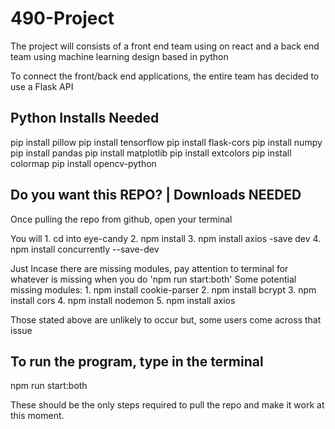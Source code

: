 # 490-Project

The project will consists of a front end team using on react and a back end team using machine learning design based in python

To connect the front/back end applications, the entire team has decided to use a Flask API

## Python Installs Needed
pip install pillow
pip install tensorflow
pip install flask-cors
pip install numpy
pip install pandas
pip install matplotlib
pip install extcolors
pip install colormap
pip install opencv-python

## Do you want this REPO? | Downloads NEEDED
Once pulling the repo from github, open your terminal

You will 
        1. cd into eye-candy
        2. npm install 
        3. npm install axios -save dev
        4. npm install concurrently --save-dev

Just Incase there are missing modules, pay attention to terminal for whatever is missing when you do 'npm run start:both'
Some potential missing modules:
        1. npm install cookie-parser
        2. npm install bcrypt 
        3. npm install cors
        4. npm install nodemon
        5. npm install axios 

Those stated above are unlikely to occur but, some users come across that issue

## To run the program, type in the terminal
npm run start:both

These should be the only steps required to pull the repo and make it work at this moment.

